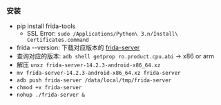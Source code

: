 ### 安装
- pip install frida-tools
  - SSL Error: `sudo /Applications/Python\ 3.n/Install\ Certificates.command`
- frida --version: 下载对应版本的 [frida-server](https://github.com/frida/frida/releases)
- 查询对应的版本: `adb shell getprop ro.product.cpu.abi` -> x86 or arm
- 解压 `unxz frida-server-14.2.3-android-x86_64.xz`
- `mv frida-server-14.2.3-android-x86_64.xz frida-server`
- `adb push frida-server /data/local/tmp/frida-server`
- `chmod +x frida-server`
- `nohup ./frida-server &`
